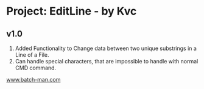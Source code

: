 
# Project: EditLine - by Kvc
## v1.0
1. Added Functionality to Change data between two unique substrings in a Line of a File.
2. Can handle special characters, that are impossible to handle with normal CMD command.


www.batch-man.com
